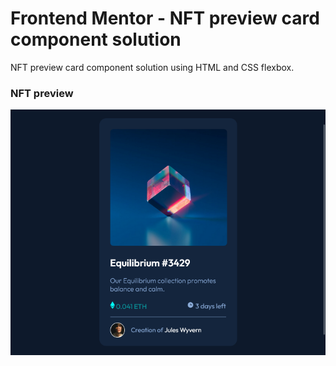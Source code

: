 # Frontend Mentor - NFT preview card component solution

NFT preview card component solution using HTML and CSS flexbox.

### NFT preview

![](./images/nft.png)

